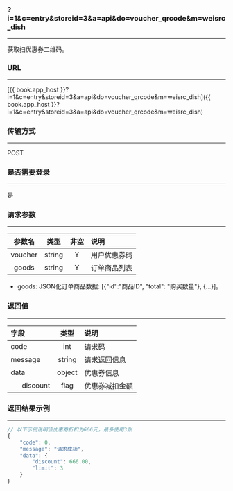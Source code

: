 ### ?i=1&c=entry&storeid=3&a=api&do=voucher_qrcode&m=weisrc_dish

---

获取扫优惠券二维码。

### URL

---

[{{ book.app_host }}?i=1&c=entry&storeid=3&a=api&do=voucher_qrcode&m=weisrc_dish]({{ book.app_host }}?i=1&c=entry&storeid=3&a=api&do=voucher_qrcode&m=weisrc_dish)

### 传输方式

---

POST

### 是否需要登录

---

是


### 请求参数

---

| 参数名 | 类型 | 非空 | 说明 |
| :---: | :---: | :---: | :--- |
| voucher | string | Y | 用户优惠券码 |
| goods | string | Y | 订单商品列表 |

- goods: JSON化订单商品数据: [{"id":"商品ID", "total": "购买数量"}, {...}]。


### 返回值

---

| 字段 | 类型 | 说明 |
| :--- | :---: | :--- |
| code | int | 请求码 |
| message | string | 请求返回信息 |
| data  | object | 优惠券信息 |
|&nbsp;&nbsp;&nbsp;&nbsp;&nbsp;&nbsp;discount | flag | 优惠券减扣金额 |

### 返回结果示例

---

``` js
// 以下示例说明该优惠券折扣为666元，最多使用3张
{
    "code": 0,
    "message": "请求成功",
    "data": {
        "discount": 666.00,
        "limit": 3
    }
}
```